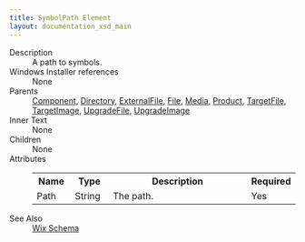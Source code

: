 ```yaml
---
title: SymbolPath Element
layout: documentation_xsd_main
---
```

<dl>
  <dt>Description</dt>
  <dd>A path to symbols.</dd>
  <dt>Windows Installer references</dt>
  <dd>None</dd>
  <dt>Parents</dt>
  <dd>
    <a href="../component/">Component</a>, <a href="../directory/">Directory</a>, <a href="../externalfile/">ExternalFile</a>, <a href="../file/">File</a>, <a href="../media/">Media</a>, <a href="../product/">Product</a>, <a href="../targetfile/">TargetFile</a>, <a href="../targetimage/">TargetImage</a>, <a href="../upgradefile/">UpgradeFile</a>, <a href="../upgradeimage/">UpgradeImage</a></dd>
  <dt>Inner Text</dt>
  <dd>None</dd>
  <dt>Children</dt>
  <dd>None</dd>
  <dt>Attributes</dt>
  <dd>
    <table cellspacing="0" cellpadding="0" class="schema">
      <tr>
        <th width="15%">Name</th>
        <th width="15%">Type</th>
        <th width="65%">Description</th>
        <th width="15%">Required</th>
      </tr>
      <tr>
        <td>Path</td>
        <td>String</td>
        <td>The path.</td>
        <td>Yes</td>
      </tr>
    </table>
  </dd>
  <dt>See Also</dt>
  <dd>
    <a href="../wix">Wix Schema</a>
  </dd>
</dl>
